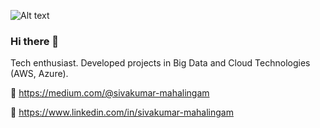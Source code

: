 ![Alt text](https://media-exp1.licdn.com/dms/image/C5616AQFoIW0J_0kzXw/profile-displaybackgroundimage-shrink_200_800/0/1630931488966?e=1636588800&v=beta&t=uj3wPSRK05ARVuXbSO496_v6W9cHlS__dOxNTCgvMnw)

### Hi there 👋

Tech enthusiast. Developed projects in Big Data and Cloud Technologies (AWS, Azure). 

🔗 https://medium.com/@sivakumar-mahalingam

🔗 https://www.linkedin.com/in/sivakumar-mahalingam

<!--
**sivakumar-mahalingam/sivakumar-mahalingam** is a ✨ _special_ ✨ repository because its `README.md` (this file) appears on your GitHub profile.

Here are some ideas to get you started:

- 🔭 I’m currently working on ...
- 🌱 I’m currently learning ...
- 👯 I’m looking to collaborate on ...
- 🤔 I’m looking for help with ...
- 💬 Ask me about ...
- 📫 How to reach me: ...
- 😄 Pronouns: ...
- ⚡ Fun fact: ...
-->
